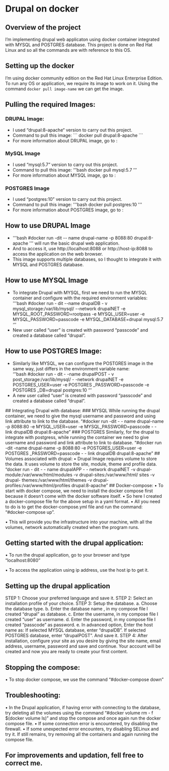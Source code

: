# Drupal on docker
## Overview of the project

I’m implementing drupal web applicaton using docker container integrated with MYSQL and POSTGRES database. This project is done on Red Hat Linux and so all the commands are with reference to this OS.

## Setting up the docker

I’m using docker community edition on the Red Hat Linux Enterprise Edition. To run any OS or application, we require its image to work on it. Using the command ```
			docker pull image-name
			``` we can get the image.

## Pulling the required Images:

### DRUPAL Image:

<ul><li>I used “drupal:8-apache“ version to carry out this project. </li>
<li>Command to pull this image: ```
	docker pull drupal:8-apache
	```</li>
<li>For more information about DRUPAL image, go to : </li></ul>

### MySQL Image

<ul><li>I used “mysql:5.7”  version to carry out this project. </li>
<li>Command to pull this image: ‘’’bash docker pull mysql:5.7 ’’’ </li>
<li>For more information about MYSQL image, go to : </li></ul>

### POSTGRES Image

<ul><li>I used “postgres:10” version to carry out this project. </li>
<li>Command to pull this image: '''bash docker pull postgres:10 ''' </li>
<li>For more information about POSTGRES image, go to : </li></ul>

## How to use DRUPAL Image

<ul><li> '''bash #docker run -dit  -- name drupal-name  -p  8088:80 drupal:8-apache ''' will run the basic drupal web application.</li>
<li>And to access it, use http://localhost:8088 or http://host-ip:8088 to access the application on the web browser. </li>
<li>This image supports multiple databases, so I thought to integrate it with MYSQL and POSTGRES database. </li></ul>

## How to use MYSQL Image

<ul><li>To integrate Drupal with MYSQL, first we need to run the MYSQL container and configure with the required environment variables:</li>
'''bash #docker run - dit --name  drupalDB  - v mysql_storage:/var/lib/mysql/  
	--network drupalNET 
	-e MYSQL_ROOT_PASSWORD=rootpass 
	-e MYSQL_USER=user 
	-e MYSQL_PASSWORD=passcode 
	-e MYSQL_DATABASE=drupal  mysql:5.7 ‘’’ 
<li>New user called “user” is created with password “passcode” and created a database called “drupal”.</li></ul>

## How to use POSTGRES Image:
<ul><li>Similarly like MYSQL, we can configure the POSTGRES image in the same way, just differs in the environment variable name:</li>
‘’’bash #docker run - dit - -name  drupalPOST  - v post_storage:/var/lib/mysql/  - -network drupalNET
-e POSTGRES_USER=user
-e POSTGRES _PASSWORD=passcode
-e POSTGRES _DB=drupal 
postgres:10 ‘’’
<li>A new user called “user” is created with password “passcode” and created a database called “drupal”.</li></ul>
## Integrating Drupal with database:
### MYSQL
While running the drupal container, we need to give the mysql username and password and using link attribute to link to the database.
“#docker run -dit  - - name drupal-name  -p  8088:80
-e MYSQL_USER=user
-e MYSQL_PASSWORD=passcode
- - link drupalDB drupal:8-apache”
### POSTGRES
Similarly, for the drupal to integrate with postgress, while running the container we need to give username and password and link attribute to link to database.
“#docker run -dit  -name drupal-name  -p  8088:80
-e POSTGRES_USER=user
-e POSTGRES _PASSWORD=passcode
- - link drupalDB drupal:8-apache”
## Volumes associated with drupal:
•	Drupal Image requires volume to store the data. It uses volume to store the site, module, theme and profile data.
“docker run - dit  - - name drupalAPP  - - network  drupalNET 
	-v drupal-module:/var/www/html/modules
	-v drupal-sites:/var/www/html/ sites
	-v drupal- themes:/var/www/html/themes
-v drupal- profiles:/var/www/html/profiles
drupal:8-apache”
## Docker-compose:
•	To start with docker compose, we need to install the docker compose first because it doesn’t come with the docker software itself.
•	So here I created a docker-compose file for the above setup in a yaml format.
•	All you need to do is to get the docker-compose.yml file and run the command:                “#docker-compose up”.
 
•	This will provide you the infrastructure into your machine, with all the volumes, network automatically created when the program runs.
## Getting started with the drupal application:
•	To run the drupal application, go to your browser and type “localhost:8080”
 
•	To access the application using ip address, use the host ip to get it.
 
## Setting up the drupal application
STEP 1: Choose your preferred language and save it.
STEP 2: Select an installation profile of your choice.
STEP 3: Setup the database.
a. Choose the database type.
b. Enter the database name , in my compose file I created “drupal” as database.
c. Enter the username, in my compose file I created “user” as username.
d. Enter the password, in my compose file I created “passcode” as password.
e. In advanced option, Enter the host name as:
	If selected MYSQL database, enter “drupalDB”.
	If  selected POSTGRES database, enter “drupalPOST”.
And save it.
STEP 4: After installation, configure your site as you desire by giving the site name, email address, username, password and save and continue.
Your account will be created and now you are ready to create your first content.
 
## Stopping the compose:
•	To stop docker compose, we use the command “#docker-compose down”
 

## Troubleshooting:
•	In the Drupal application, if having error with connecting to the database, try deleting all the volumes using the command “#docker volume rm -  f $(docker volume ls)” and stop the compose and once again run the docker compose file.
•	If some connection error is encountered, try disabling the firewall.
•	If some unexpected error encounters, try disabling SELinux and try it. If still remains, try removing all the containers and again running the compose file.

## For improvements and updation, fell free to correct me.
